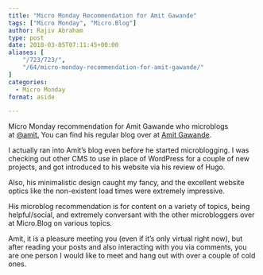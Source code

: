 ```yaml
---
title: "Micro Monday Recommendation for Amit Gawande"
tags: ["Micro Monday", "Micro.Blog"]
author: Rajiv Abraham
type: post
date: 2018-03-05T07:11:45+00:00
aliases: [
    "/723/723/",
    "/64/micro-monday-recommendation-for-amit-gawande/"
]
categories:
  - Micro Monday
format: aside

---
```

<p style="text-align: left;">
  Micro Monday recommendation for Amit Gawande who microblogs at <a href="https://micro.blog/amit" target="_blank" rel="noopener">@amit.</a> You can find his regular blog over at <a href="https://www.amitgawande.com/" target="_blank" rel="noopener">Amit Gawande</a>.
</p>

<p style="text-align: left;">
  I actually ran into Amit&#8217;s blog even before he started microblogging. I was checking out other CMS to use in place of WordPress for a couple of new projects, and got introduced to his website via his review of Hugo.
</p>

<p style="text-align: left;">
  Also, his minimalistic design caught my fancy, and the excellent website optics like the non-existent load times were extremely impressive.
</p>

<p style="text-align: left;">
  His microblog recommendation is for content on a variety of topics, being helpful/social, and extremely conversant with the other microbloggers over at Micro.Blog on various topics.
</p>

<p style="text-align: left;">
  Amit, it is a pleasure meeting you (even if it&#8217;s only virtual right now), but after reading your posts and also interacting with you via comments, you are one person I would like to meet and hang out with over a couple of cold ones.
</p>